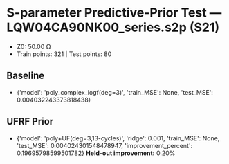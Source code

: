 # S-parameter Predictive-Prior Test — LQW04CA90NK00_series.s2p (S21)
- Z0: 50.00 Ω
- Train points: 321  |  Test points: 80

## Baseline
- {'model': 'poly_complex_logf(deg=3)', 'train_MSE': None, 'test_MSE': 0.004032243373818438}

## UFRF Prior
- {'model': 'poly+UF(deg=3,13-cycles)', 'ridge': 0.001, 'train_MSE': None, 'test_MSE': 0.004024301548478947, 'improvement_percent': 0.19695798599501782}
**Held-out improvement:** 0.20%